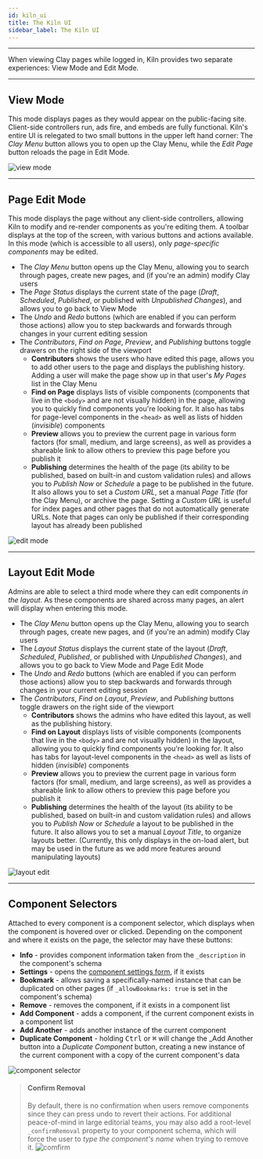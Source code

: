 ```yaml
---
id: kiln_ui
title: The Kiln UI
sidebar_label: The Kiln UI
---
```


---

When viewing Clay pages while logged in, Kiln provides two separate experiences: View Mode and Edit Mode.

---

## View Mode

This mode displays pages as they would appear on the public-facing site. Client-side controllers run, ads fire, and embeds are fully functional. Kiln's entire UI is relegated to two small buttons in the upper left hand corner: The _Clay Menu_ button allows you to open up the Clay Menu, while the _Edit Page_ button reloads the page in Edit Mode.

![view mode](/clay-kiln/img/view_mode.png)

---

## Page Edit Mode

This mode displays the page without any client-side controllers, allowing Kiln to modify and re-render components as you're editing them. A toolbar displays at the top of the screen, with various buttons and actions available. In this mode (which is accessible to all users), only _page-specific components_ may be edited.

* The _Clay Menu_ button opens up the Clay Menu, allowing you to search through pages, create new pages, and \(if you're an admin\) modify Clay users
* The _Page Status_ displays the current state of the page \(_Draft_, _Scheduled_, _Published_, or published with _Unpublished Changes_\), and allows you to go back to View Mode
* The _Undo_ and _Redo_ buttons \(which are enabled if you can perform those actions\) allow you to step backwards and forwards through changes in your current editing session
* The _Contributors_, _Find on Page_, _Preview_, and _Publishing_ buttons toggle drawers on the right side of the viewport
  * **Contributors** shows the users who have edited this page, allows you to add other users to the page and displays the publishing history. Adding a user will make the page show up in that user's _My Pages_ list in the Clay Menu
  * **Find on Page** displays lists of visible components \(components that live in the `<body>` and are not visually hidden\) in the page, allowing you to quickly find components you're looking for. It also has tabs for page-level components in the `<head>` as well as lists of hidden \(_invisible_\) components
  * **Preview** allows you to preview the current page in various form factors \(for small, medium, and large screens\), as well as provides a shareable link to allow others to preview this page before you publish it
  * **Publishing** determines the health of the page \(its ability to be published, based on built-in and custom validation rules\) and allows you to _Publish Now_ or _Schedule_ a page to be published in the future. It also allows you to set a _Custom URL_, set a manual _Page Title_ (for the Clay Menu), or archive the page. Setting a _Custom URL_ is useful for index pages and other pages that do not automatically generate URLs. Note that pages can only be published if their corresponding layout has already been published

![edit mode](/clay-kiln/img/edit_mode.png)

---

## Layout Edit Mode

Admins are able to select a third mode where they can edit components _in the layout_. As these components are shared across many pages, an alert will display when entering this mode.

* The _Clay Menu_ button opens up the Clay Menu, allowing you to search through pages, create new pages, and \(if you're an admin\) modify Clay users
* The _Layout Status_ displays the current state of the layout \(_Draft_, _Scheduled_, _Published_, or published with _Unpublished Changes_\), and allows you to go back to View Mode and Page Edit Mode
* The _Undo_ and _Redo_ buttons \(which are enabled if you can perform those actions\) allow you to step backwards and forwards through changes in your current editing session
* The _Contributors_, _Find on Layout_, _Preview_, and _Publishing_ buttons toggle drawers on the right side of the viewport
  * **Contributors** shows the admins who have edited this layout, as well as the publishing history.
  * **Find on Layout** displays lists of visible components \(components that live in the `<body>` and are not visually hidden\) in the layout, allowing you to quickly find components you're looking for. It also has tabs for layout-level components in the `<head>` as well as lists of hidden \(_invisible_\) components
  * **Preview** allows you to preview the current page in various form factors \(for small, medium, and large screens\), as well as provides a shareable link to allow others to preview this page before you publish it
  * **Publishing** determines the health of the layout \(its ability to be published, based on built-in and custom validation rules\) and allows you to _Publish Now_ or _Schedule_ a layout to be published in the future. It also allows you to set a manual _Layout Title_, to organize layouts better. (Currently, this only displays in the on-load alert, but may be used in the future as we add more features around manipulating layouts)

![layout edit](/clay-kiln/img/layout_edit.png)

---

## Component Selectors

Attached to every component is a component selector, which displays when the component is hovered over or clicked. Depending on the component and where it exists on the page, the selector may have these buttons:

* **Info** - provides component information taken from the `_description` in the component's schema
* **Settings** - opens the [component settings form](editing_components.md#settings-group), if it exists
* **Bookmark** - allows saving a specifically-named instance that can be duplicated on other pages (if `_allowBookmarks: true` is set in the component's schema)
* **Remove** - removes the component, if it exists in a component list
* **Add Component** - adds a component, if the current component exists in a component list
* **Add Another** - adds another instance of the current component
* **Duplicate Component** - holding <kbd>Ctrl</kbd> or <kbd>⌘</kbd> will change the _Add Another button into a _Duplicate Component_ button, creating a new instance of the current component with a copy of the current component's data

![component selector](/clay-kiln/img/component_selector.png)

> #### Confirm Removal
> By default, there is no confirmation when users remove components since they can press undo to revert their actions. For additional peace-of-mind in large editorial teams, you may also add a root-level `_confirmRemoval` property to your component schema, which will force the user to _type the component's name_ when trying to remove it.
![comfirm](/clay-kiln/img/confirm.png)
